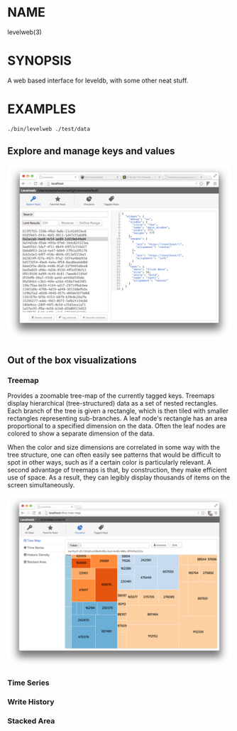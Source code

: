 # NAME
levelweb(3)

# SYNOPSIS
A web based interface for leveldb, with some other neat stuff.

# EXAMPLES
```bash
./bin/levelweb ./test/data
```

## Explore and manage keys and values
![screenshot](/screenshot.png)

## Out of the box visualizations

### Treemap
Provides a zoomable tree-map of the currently tagged keys. Treemaps display 
hierarchical (tree-structured) data as a set of nested rectangles. Each branch
of the tree is given a rectangle, which is then tiled with smaller rectangles 
representing sub-branches. A leaf node's rectangle has an area proportional to 
a specified dimension on the data. Often the leaf nodes are colored to show a 
separate dimension of the data.

When the color and size dimensions are correlated in some way with the tree 
structure, one can often easily see patterns that would be difficult to spot in 
other ways, such as if a certain color is particularly relevant. A second 
advantage of treemaps is that, by construction, they make efficient use of 
space. As a result, they can legibly display thousands of items on the screen 
simultaneously.

![screenshot](/screenshot2.png)

### Time Series

### Write History

### Stacked Area
